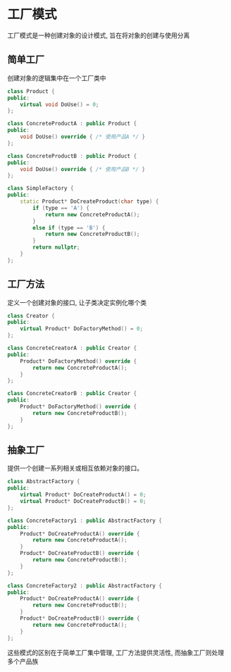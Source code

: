 <!--
 * @Brief        : 
 * @Author       : dmjcb
 * @Date         : 2024-10-08 23:18:07
 * @LastEditors  : dmjcb@outlook.com
 * @LastEditTime : 2024-10-08 23:21:53
-->


# 工厂模式

工厂模式是一种创建对象的设计模式, 旨在将对象的创建与使用分离

## 简单工厂

创建对象的逻辑集中在一个工厂类中

```c++
class Product {
public:
    virtual void DoUse() = 0;
};

class ConcreteProductA : public Product {
public:
    void DoUse() override { /* 使用产品A */ }
};

class ConcreteProductB : public Product {
public:
    void DoUse() override { /* 使用产品B */ }
};

class SimpleFactory {
public:
    static Product* DoCreateProduct(char type) {
        if (type == 'A') {
            return new ConcreteProductA();
        }
        else if (type == 'B') {
            return new ConcreteProductB();
        }
        return nullptr;
    }
};
```

## 工厂方法

定义一个创建对象的接口, 让子类决定实例化哪个类

```c++
class Creator {
public:
    virtual Product* DoFactoryMethod() = 0;
};

class ConcreteCreatorA : public Creator {
public:
    Product* DoFactoryMethod() override { 
        return new ConcreteProductA(); 
    }
};

class ConcreteCreatorB : public Creator {
public:
    Product* DoFactoryMethod() override { 
        return new ConcreteProductB(); 
    }
};
```

## 抽象工厂

提供一个创建一系列相关或相互依赖对象的接口。

```c++
class AbstractFactory {
public:
    virtual Product* DoCreateProductA() = 0;
    virtual Product* DoCreateProductB() = 0;
};

class ConcreteFactory1 : public AbstractFactory {
public:
    Product* DoCreateProductA() override { 
        return new ConcreteProductA(); 
    }
    Product* DoCreateProductB() override { 
        return new ConcreteProductB(); 
    }
};

class ConcreteFactory2 : public AbstractFactory {
public:
    Product* DoCreateProductA() override { 
        return new ConcreteProductB(); 
    }
    Product* DoCreateProductB() override { 
        return new ConcreteProductA(); 
    }
};
```

这些模式的区别在于简单工厂集中管理, 工厂方法提供灵活性, 而抽象工厂则处理多个产品族